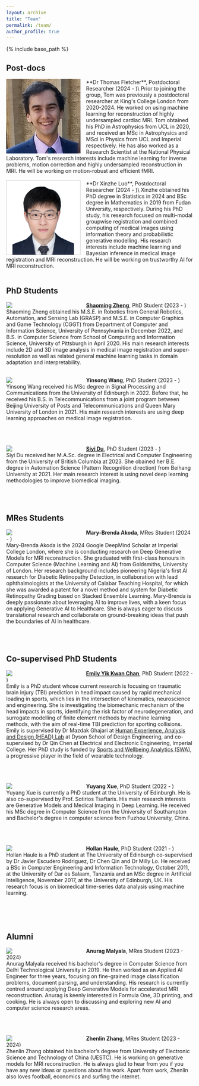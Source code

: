 ```yaml
---
layout: archive
title: "Team"
permalink: /team/
author_profile: true
---
```


{% include base_path %}

Post-docs
------
<img align="left" width="200" src="/images/TFletcher.jpeg" style="margin-right: 15px" /> 
**Dr Thomas Fletcher**, Postdoctoral Researcher (2024 - )\
Prior to joining the group, Tom was previously a postdoctoral researcher at King's College London from 2020-2024. He worked on using machine learning for reconstruction of highly undersampled cardiac MRI. Tom obtained his PhD in Astrophysics from UCL in 2020, and received an MSc in Astrophysics and MSci in Physics from UCL and Imperial respectively. He has also worked as a Research Scientist at the National Physical Laboratory. Tom's research interests include machine learning for inverse problems, motion correction and highly undersampled reconstruction in MRI. He will be working on motion-robust and efficient fMRI.<br />
<br />

<img align="left" width="200" src="/images/Xinzhe.jpg" style="margin-right: 15px" /> 
**Dr Xinzhe Luo**, Postdoctoral Researcher (2024 - )\
Xinzhe obtained his PhD degree in Statistics in 2024 and BSc degree in Mathematics in 2019 from Fudan University, respectively. During his PhD study, his research focused on multi-modal groupwise registration and combined computing of medical images using information theory and probabilistic generative modelling. His research interests include machine learning and Bayesian inference in medical image registration and MRI reconstruction. He will be working on trustworthy AI for MRI reconstruction. <br />
<br />

PhD Students
------
<img align="left" width="200" src="/images/Shaoming.jpg" style="margin-right: 15px" /> 

**[Shaoming Zheng](https://eurekazheng.github.io/)**, PhD Student (2023 - )\
Shaoming Zheng obtained his M.S.E. in Robotics from General Robotics, Automation, and Sensing Lab (GRASP) and M.S.E. in Computer Graphics and Game Technology (CGGT) from Department of Computer and Information Science, University of Pennsylvania in December 2022, and B.S. in Computer Science from School of Computing and Information Science, University of Pittsburgh in April 2020. His main research interests include 2D and 3D image analysis in medical image registration and super-resolution as well as related general machine learning tasks in domain adaptation and interpretability.<br />
<br />

<img align="left" width="200" src="/images/Yinsong.jpg" style="margin-right: 15px" /> 

**Yinsong Wang**, PhD Student (2023 - )\
Yinsong Wang received his MSc degree in Signal Processing and Communications from the University of Edinburgh in 2022. Before that, he received his B.S. in Telecommunications from a joint program between Beijing University of Posts and Telecommunications and Queen Mary University of London in 2021. His main research interests are using deep learning approaches on medical image registration. <br />
<br /><br /> <br /> 

<img align="left" width="200" src="/images/Siyi.jpg" style="margin-right: 15px" /> 

**[Siyi Du](https://siyi-wind.github.io/)**, PhD Student (2023 - )\
Siyi Du received her M.A.Sc. degree in Electrical and Computer Engineering from the University of British Columbia at 2023. She obained her B.E. degree in Automation Science (Pattern Recognition direction) from Beihang University at 2021. Her main research interest is using novel deep learning methodologies to improve biomedical imaging. <br />
<br /><br /> <br /> 

MRes Students
------
<img align="left" width="200" src="/images/MB.png" style="margin-right: 15px" /> 

**Mary-Brenda Akoda**, MRes Student (2024 - )\
Mary-Brenda Akoda is the 2024 Google DeepMind Scholar at Imperial College London, where she is conducting research on Deep Generative Models for MRI reconstruction. She graduated with first-class honours in Computer Science (Machine Learning and AI) from Goldsmiths, University of London. Her research background includes pioneering Nigeria's first AI research for Diabetic Retinopathy Detection, in collaboration with lead ophthalmologists at the University of Calabar Teaching Hospital, for which she was awarded a patent for a novel method and system for Diabetic Retinopathy Grading based on Stacked Ensemble Learning. Mary-Brenda is deeply passionate about leveraging AI to improve lives, with a keen focus on applying Generative AI to Healthcare. She is always eager to discuss translational research and collaborate on ground-breaking ideas that push the boundaries of AI in healthcare.  <br />
<br /><br /> <br /> 

Co-supervised PhD Students
------
<img align="left" width="200" src="/images/Emily.jpg" style="margin-right: 15px" /> 

**[Emily Yik Kwan Chan](https://www.imperial.ac.uk/people/emily.chan21)**, PhD Student (2022 - )\
Emily is a PhD student whose current research is focusing on traumatic brain injury (TBI) prediction in head impact caused by rapid mechanical loading in sports, which lies in the intersection of kinematics, neuroscience and engineering. She is investigating the biomechanic mechanism of the head impacts in sports, identifying the risk factor of neurodegeneration, and surrogate modelling of finite element methods by machine learning methods, with the aim of real-time TBI prediction for sporting collisions. 
Emily is supervised by Dr Mazdak Ghajari at [Human Experience, Analysis and Design (HEAD) Lab](https://www.imperial.ac.uk/human-experience-analysis-design/) at Dyson School of Design Engineering, and co-supervised by Dr Qin Chen at Electrical and Electronic Engineering, Imperial College. Her PhD study is funded by [Sports and Wellbeing Analytics (SWA)](https://swa.one/), a progressive player in the field of wearable technology.  <br />
<br /><br /> <br /> 

<img align="left" width="200" src="/images/Yuyang.jpg" style="margin-right: 15px" /> 

**Yuyang Xue**, PhD Student (2022 - )\
Yuyang Xue is currently a PhD student at the University of Edinburgh. He is also co-supervised by Prof. Sotirios Tsaftaris. His main research interests are Generative Models and Medical Imaging in Deep Learning. He received his MSc degree in Computer Science from the University of Southampton and Bachelor's degree in computer science from Fuzhou University, China. <br />
<br /><br /> <br /> 

<img align="left" width="200" src="/images/Hollan.jpg" style="margin-right: 15px" /> 

**Hollan Haule**, PhD Student (2021 - )\
Hollan Haule is a PhD student at The University of Edinburgh co-supervised by Dr Javier Escudero Rodriguez, Dr Chen Qin and Dr Milly Lo. He received a BSc in Computer Engineering and Information Technology, October 2011, at the University of Dar es Salaam, Tanzania and an MSc degree in Artificial Intelligence, November 2017, at the University of Edinburgh, UK. His research focus is on biomedical time-series data analysis using machine learning. <br />
<br /><br /> <br />  <br /> 

Alumni
------
<img align="left" width="200" src="/images/AnuragM.jpg" style="margin-right: 15px" /> 

**Anurag Malyala**, MRes Student (2023 - 2024)\
Anurag Malyala received his bachelor's degree in Computer Science from Delhi Technological University in 2019. He then worked as an Applied AI Engineer for three years, focusing on fine-grained image classification problems, document parsing, and understanding. His research is currently centred around applying Deep Generative Models for accelerated MRI reconstruction. Anurag is keenly interested in Formula One, 3D printing, and cooking. He is always open to discussing and exploring new AI and computer science research areas.  <br />
<br /><br /> <br /> 

<img align="left" width="200" src="/images/Zhenlin.jpg" style="margin-right: 15px" /> 

**Zhenlin Zhang**, MRes Student (2023 - 2024)\
Zhenlin Zhang obtained his bachelor’s degree from University of Electronic Science and Technology of China (UESTC). He is working on generative models for MRI reconstruction. He is always glad to hear from you if you have any new ideas or questions about his work. Apart from work, Zhenlin also loves football, economics and surfing the internet.  <br />
<br /><br /> <br /> 

